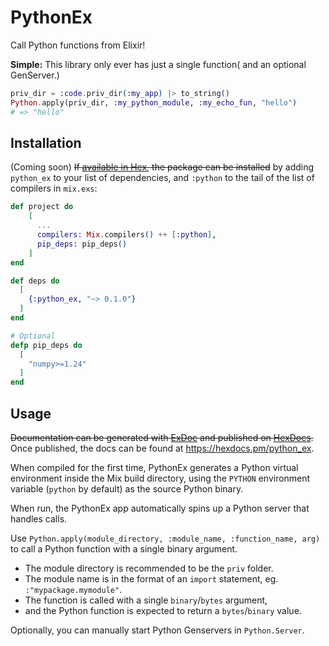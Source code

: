 # PythonEx

Call Python functions from Elixir!

**Simple:** This library only ever has just a single function( and an optional GenServer.)

```elixir
priv_dir = :code.priv_dir(:my_app) |> to_string()
Python.apply(priv_dir, :my_python_module, :my_echo_fun, "hello")
# => "hello"
```

## Installation
(Coming soon)
~~If [available in Hex](https://hex.pm/docs/publish), the package can be installed~~
by adding `python_ex` to your list of dependencies, and `:python` to the tail of the list of compilers in `mix.exs`:

```elixir
def project do
    [
      ...
      compilers: Mix.compilers() ++ [:python],
      pip_deps: pip_deps()
    ]
end

def deps do
  [
    {:python_ex, "~> 0.1.0"}
  ]
end

# Optional
defp pip_deps do
  [
    "numpy>=1.24"
  ]
end
```

## Usage

~~Documentation can be generated with [ExDoc](https://github.com/elixir-lang/ex_doc) and published on [HexDocs](https://hexdocs.pm).~~
Once published, the docs can be found at <https://hexdocs.pm/python_ex>.

When compiled for the first time, PythonEx generates a Python virtual environment inside the Mix build directory, using the `PYTHON` environment variable (`python` by default) as the source Python binary.

When run, the PythonEx app automatically spins up a Python server that handles calls.

Use `Python.apply(module_directory, :module_name, :function_name, arg)`
to call a Python function with a single binary argument.
* The module directory is recommended to be the `priv` folder.
* The module name is in the format of an `import` statement, eg. `:"mypackage.mymodule"`.
* The function is called with a single `binary`/`bytes` argument,
* and the Python function is expected to return a `bytes`/`binary` value.


Optionally, you can manually start Python Genservers in `Python.Server`.

